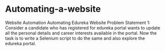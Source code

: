 # Automating-a-website
Website Automation
Automating Edureka Website
Problem Statement 1: Consider a candidate who has registered for edureka portal wants to update all the personal details and career interests available in the portal. Now the task is to write a Selenium script to do the same and also explore the edureka portal.
